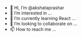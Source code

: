 - 👋 Hi, I’m @akshataprashar
- 👀 I’m interested in ...
- 🌱 I’m currently learning React ...
- 💞️ I’m looking to collaborate on ...
- 📫 How to reach me ...

<!---
akshataprashar/akshataprashar is a ✨ special ✨ repository because its `README.md` (this file) appears on your GitHub profile.
You can click the Preview link to take a look at your changes.
--->
